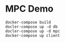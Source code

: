# MPC Demo

```shell
docker-compose build
docler-compose up -d db
docler-compose up -d mpc
docker-compose up client
```
